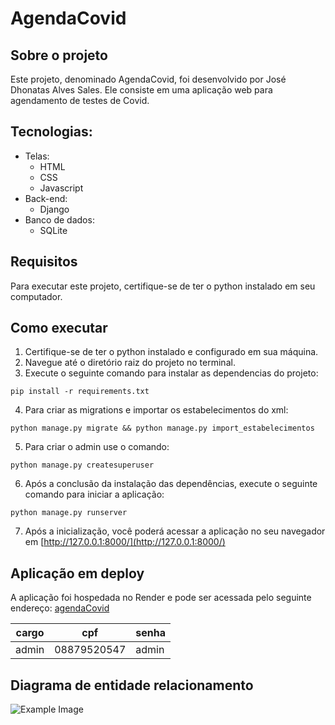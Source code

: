 # AgendaCovid

## Sobre o projeto
Este projeto, denominado AgendaCovid, foi desenvolvido por José Dhonatas Alves Sales. Ele consiste em uma aplicação web para agendamento de testes de Covid.

## Tecnologias:
- Telas:
  - HTML
  - CSS
  - Javascript
- Back-end:
  - Django
- Banco de dados:
  - SQLite 

## Requisitos
Para executar este projeto, certifique-se de ter o python instalado em seu computador.

## Como executar

1. Certifique-se de ter o python instalado e configurado em sua máquina.
2. Navegue até o diretório raiz do projeto no terminal.
3. Execute o seguinte comando para instalar as dependencias do projeto:
```shell script
pip install -r requirements.txt
```
4. Para criar as migrations e importar os estabelecimentos do xml:
```shell script
python manage.py migrate && python manage.py import_estabelecimentos
```
5. Para criar o admin use o comando:
```shell script
python manage.py createsuperuser
```
6. Após a conclusão da instalação das dependências, execute o seguinte comando para iniciar a aplicação:
```shell script
python manage.py runserver
```
7. Após a inicialização, você poderá acessar a aplicação no seu navegador em [http://127.0.0.1:8000/](http://127.0.0.1:8000/)

## Aplicação em deploy
A aplicação foi hospedada no Render e pode ser acessada pelo seguinte endereço: [agendaCovid](https://agendacovid.josedhonatas.ninja/)

| cargo | cpf | senha |
|-------------|-------------|-------------|
| admin   | 08879520547   | admin   |


## Diagrama de entidade relacionamento
![Example Image](https://drive.google.com/uc?id=17Ol6I8_7ajKzDtJJyUZGCnMJaseykNjL)




